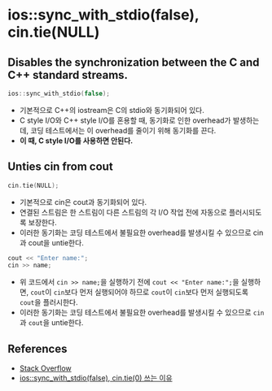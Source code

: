 # ios::sync_with_stdio(false), cin.tie(NULL)

## Disables the synchronization between the C and C++ standard streams.

```cpp
ios::sync_with_stdio(false);
```

- 기본적으로 C++의 iostream은 C의 stdio와 동기화되어 있다.
- C style I/O와 C++ style I/O를 혼용할 때, 동기화로 인한 overhead가 발생하는데, 코딩 테스트에서는 이 overhead를 줄이기 위해 동기화를 끈다.
- **이 때, C style I/O를 사용하면 안된다.**

## Unties cin from cout

```cpp
cin.tie(NULL);
```

- 기본적으로 cin은 cout과 동기화되어 있다.
- 연결된 스트림은 한 스트림이 다른 스트림의 각 I/O 작업 전에 자동으로 플러시되도록 보장한다.
- 이러한 동기화는 코딩 테스트에서 불필요한 overhead를 발생시킬 수 있으므로 cin과 cout을 untie한다.

```cpp
cout << "Enter name:";
cin >> name;
```

- 위 코드에서 `cin >> name;`을 실행하기 전에 `cout << "Enter name:";`을 실행하면, `cout`이 `cin`보다 먼저 실행되어야 하므로 `cout`이 `cin`보다 먼저 실행되도록 `cout`을 플러시한다.
- 이러한 동기화는 코딩 테스트에서 불필요한 overhead를 발생시킬 수 있으므로 `cin`과 `cout`을 untie한다.

## References

- [Stack Overflow](https://stackoverflow.com/questions/31162367/significance-of-ios-basesync-with-stdiofalse-cin-tienull?newreg=8b27f5aaba4e44a0a6d0d0b7bcfcfebf)
- [ios::sync_with_stdio(false), cin.tie(0) 쓰는 이유](https://dingcoding.tistory.com/62)

